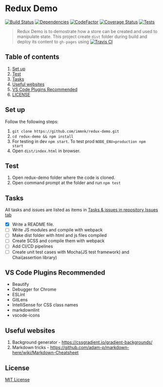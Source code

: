 # Redux Demo

[![Build Status](https://travis-ci.com/immnk/redux-demo.svg?branch=master)](https://travis-ci.org/immnk/redux-demo) [![Dependencies](https://david-dm.org/immnk/redux-demo.svg)](https://david-dm.org/) [![CodeFactor](https://www.codefactor.io/repository/github/immnk/redux-demo/badge)](https://www.codefactor.io/repository/github/immnk/redux-demo) [![Coverage Status](https://coveralls.io/repos/github/immnk/redux-demo/badge.svg?branch=master)](https://coveralls.io/github/immnk/redux-demo?branch=master) [![Tests](https://img.shields.io/badge/tests-covered-brightgreen.svg)](https://github.com/immnk/redux-demo/issues/5)

> Redux Demo is to demostrate how a store can be created and used to manipulate state. This project create `dist` folder during build and deploy its content to `gh-pages` using [![Travis CI](https://img.shields.io/badge/travis%20ci-enabled-brightgreen.svg)](https://travis-ci.org/immnk/redux-demo)

## Table of contents

1. [Set up](#set-up)
2. [Test](#test)
3. [Tasks](#tasks)
4. [Useful websites](#useful-websites)
5. [VS Code Plugins Recommended](#vs-code-plugins-recommended)
6. [LICENSE](#license)

## Set up

Follow the following steps:

1. `git clone https://github.com/immnk/redux-demo.git`
2. `cd redux-demo && npm install`
3. For testing in dev `npm start`. To test prod `NODE_ENV=production npm start`
4. Open `dist/index.html` in browser.

## Test

1. Open redux-demo folder where the code is cloned.
2. Open command prompt at the folder and run `npm test`

## Tasks

All tasks and issues are listed as items in [Tasks & issues in repository Issues tab](https://github.com/immnk/redux-demo/issues)

- [x] Write a README file.
- [ ] Write JS modules and compile with webpack
- [ ] Make dist folder with html and js files compiled
- [ ] Create SCSS and compile them with webpack
- [ ] Add CI/CD pipelines
- [ ] Create unit test cases with Mocha(JS test framework) and Chai(assertion library)

## VS Code Plugins Recommended

- Beautify
- Debugger for Chrome
- ESLint
- GitLens
- IntelliSense for CSS class names
- markdownlint
- vscode-icons

## Useful websites

1. Background generator - https://cssgradient.io/gradient-backgrounds/
2. Markdown tricks - https://github.com/adam-p/markdown-here/wiki/Markdown-Cheatsheet

## License

[MIT License](https://github.com/immnk/redux-demo/blob/master/LICENSE)
